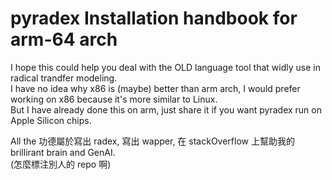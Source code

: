 # pyradex Installation handbook for arm-64 arch
I hope this could help you deal with the OLD language tool that widly use in radical trandfer modeling.  
I have no idea why x86 is (maybe) better than arm arch, I would prefer working on x86 because it's more similar to Linux.  
But I have already done this on arm, just share it if you want pyradex run on Apple Silicon chips.  

All the 功德屬於寫出 radex, 寫出 wapper, 在 stackOverflow 上幫助我的 brillirant brain and GenAI.  
(怎麼標注別人的 repo 啊)
